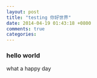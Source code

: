 ```yaml
---
layout: post
title: "testing 你好世界"
date: 2014-04-19 01:43:18 +0800
comments: true
categories: 
---
```


### hello world

what a happy day